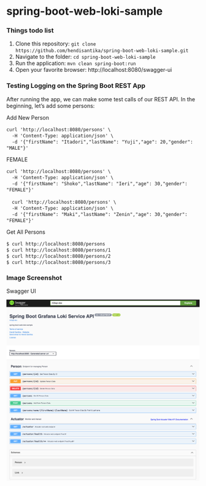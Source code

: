 # spring-boot-web-loki-sample

### Things todo list

1. Clone this repository: `git clone https://github.com/hendisantika/spring-boot-web-loki-sample.git`
2. Navigate to the folder: `cd spring-boot-web-loki-sample`
3. Run the application: `mvn clean spring-boot:run`
4. Open your favorite browser: http://localhost:8080/swagger-ui

### Testing Logging on the Spring Boot REST App

After running the app, we can make some test calls of our REST API. In the beginning, let’s add some persons:

Add New Person

```shell
curl 'http://localhost:8080/persons' \
  -H 'Content-Type: application/json' \
  -d '{"firstName": "Itadori","lastName": "Yuji","age": 20,"gender": "MALE"}'
```

FEMALE

```shell
curl 'http://localhost:8080/persons' \
  -H 'Content-Type: application/json' \
  -d '{"firstName": "Shoko","lastName": "Ieri","age": 30,"gender": "FEMALE"}'
  
  curl 'http://localhost:8080/persons' \
  -H 'Content-Type: application/json' \
  -d '{"firstName": "Maki","lastName": "Zenin","age": 30,"gender": "FEMALE"}'
```

Get All Persons

```shell
$ curl http://localhost:8080/persons
$ curl http://localhost:8080/persons/1
$ curl http://localhost:8080/persons/2
$ curl http://localhost:8080/persons/3
```
### Image Screenshot

Swagger UI

![Swagger UI](img/Swagger-UI.png "Swagger UI")
